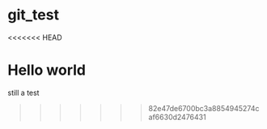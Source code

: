# git_test
<<<<<<< HEAD

Hello world
=======
still a test
>>>>>>> 82e47de6700bc3a8854945274caf6630d2476431
